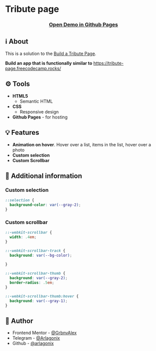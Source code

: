 # Tribute page

<h3 align="center">
  <strong>
    <a href="https://arlagonix.github.io/projects/freecodecamp-tribute-page">Open Demo in Github Pages</a>
  </strong>
</h3>

## ℹ️ About
  
This is a solution to the [Build a Tribute Page](https://www.freecodecamp.org/learn/2022/responsive-web-design/build-a-tribute-page-project/build-a-tribute-page).

**Build an app that is functionally similar to** https://tribute-page.freecodecamp.rocks/

## ⚙️ Tools

* **HTML5**
  * Semantic HTML
* **CSS**
  * Responsive design
* **Github Pages** - for hosting

## 💡 Features

* **Animation on hover**. Hover over a list, items in the list, hover over a photo
* **Custom selection**
* **Custom Scrollbar**

## 📍 Additional information

### Custom selection

```css
::selection {
  background-color: var(--gray-2);
}
```

### Custom scrollbar

```css
::-webkit-scrollbar {
  width: .4em;
}

::-webkit-scrollbar-track {
  background: var(--bg-color);
  
}

::-webkit-scrollbar-thumb {
  background: var(--gray-2);
  border-radius: .5em;
}

::-webkit-scrollbar-thumb:hover {
  background: var(--gray-1);
}
```

## 👤 Author

* Frontend Mentor - [@GrbnvAlex](https://www.frontendmentor.io/profile/GrbnvAlex)
* Telegram - [@Arlagonix](https://t.me/Arlagonix)
* Github - [@arlagonix](https://github.com/arlagonix)

